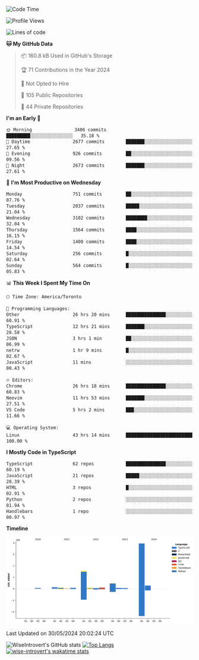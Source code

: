 <!--START_SECTION:waka-->
![Code Time](http://img.shields.io/badge/Code%20Time-1%2C647%20hrs%2051%20mins-blue)

![Profile Views](http://img.shields.io/badge/Profile%20Views-1-blue)

![Lines of code](https://img.shields.io/badge/From%20Hello%20World%20I%27ve%20Written-7.0%20million%20lines%20of%20code-blue)

**🐱 My GitHub Data** 

> 📦 160.8 kB Used in GitHub's Storage 
 > 
> 🏆 71 Contributions in the Year 2024
 > 
> 🚫 Not Opted to Hire
 > 
> 📜 105 Public Repositories 
 > 
> 🔑 44 Private Repositories 
 > 
**I'm an Early 🐤** 

```text
🌞 Morning                3406 commits        █████████░░░░░░░░░░░░░░░░   35.18 % 
🌆 Daytime                2677 commits        ███████░░░░░░░░░░░░░░░░░░   27.65 % 
🌃 Evening                926 commits         ██░░░░░░░░░░░░░░░░░░░░░░░   09.56 % 
🌙 Night                  2673 commits        ███████░░░░░░░░░░░░░░░░░░   27.61 % 
```
📅 **I'm Most Productive on Wednesday** 

```text
Monday                   751 commits         ██░░░░░░░░░░░░░░░░░░░░░░░   07.76 % 
Tuesday                  2037 commits        █████░░░░░░░░░░░░░░░░░░░░   21.04 % 
Wednesday                3102 commits        ████████░░░░░░░░░░░░░░░░░   32.04 % 
Thursday                 1564 commits        ████░░░░░░░░░░░░░░░░░░░░░   16.15 % 
Friday                   1408 commits        ████░░░░░░░░░░░░░░░░░░░░░   14.54 % 
Saturday                 256 commits         █░░░░░░░░░░░░░░░░░░░░░░░░   02.64 % 
Sunday                   564 commits         █░░░░░░░░░░░░░░░░░░░░░░░░   05.83 % 
```


📊 **This Week I Spent My Time On** 

```text
🕑︎ Time Zone: America/Toronto

💬 Programming Languages: 
Other                    26 hrs 20 mins      ███████████████░░░░░░░░░░   60.91 % 
TypeScript               12 hrs 21 mins      ███████░░░░░░░░░░░░░░░░░░   28.58 % 
JSON                     3 hrs 1 min         ██░░░░░░░░░░░░░░░░░░░░░░░   06.99 % 
netrw                    1 hr 9 mins         █░░░░░░░░░░░░░░░░░░░░░░░░   02.67 % 
JavaScript               11 mins             ░░░░░░░░░░░░░░░░░░░░░░░░░   00.43 % 

🔥 Editors: 
Chrome                   26 hrs 18 mins      ███████████████░░░░░░░░░░   60.83 % 
Neovim                   11 hrs 53 mins      ███████░░░░░░░░░░░░░░░░░░   27.51 % 
VS Code                  5 hrs 2 mins        ███░░░░░░░░░░░░░░░░░░░░░░   11.66 % 

💻 Operating System: 
Linux                    43 hrs 14 mins      █████████████████████████   100.00 % 
```

**I Mostly Code in TypeScript** 

```text
TypeScript               62 repos            ███████████████░░░░░░░░░░   60.19 % 
JavaScript               21 repos            █████░░░░░░░░░░░░░░░░░░░░   20.39 % 
HTML                     3 repos             █░░░░░░░░░░░░░░░░░░░░░░░░   02.91 % 
Python                   2 repos             ░░░░░░░░░░░░░░░░░░░░░░░░░   01.94 % 
Handlebars               1 repo              ░░░░░░░░░░░░░░░░░░░░░░░░░   00.97 % 
```



**Timeline**

![Lines of Code chart](https://raw.githubusercontent.com/wise-introvert/wise-introvert/master/assets/bar_graph.png)


 Last Updated on 30/05/2024 20:02:24 UTC
<!--END_SECTION:waka-->

![WiseIntrovert's GitHub stats](https://github-readme-stats.vercel.app/api?username=wise-introvert&count_private=true&show_icons=true)
[![Top Langs](https://github-readme-stats.vercel.app/api/top-langs/?username=wise-introvert&langs_count=10)](https://github.com/anuraghazra/github-readme-stats)
[![wise-introvert's wakatime stats](https://github-readme-stats.vercel.app/api/wakatime?username=wiseintrovert)](https://github.com/anuraghazra/github-readme-stats)
